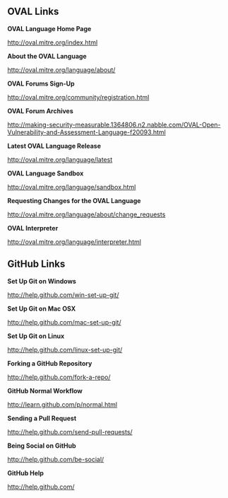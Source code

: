 ## OVAL Links
**OVAL Language Home Page**

http://oval.mitre.org/index.html

**About the OVAL Language**

http://oval.mitre.org/language/about/

**OVAL Forums Sign-Up**

http://oval.mitre.org/community/registration.html

**OVAL Forum Archives**

http://making-security-measurable.1364806.n2.nabble.com/OVAL-Open-Vulnerability-and-Assessment-Language-f20093.html

**Latest OVAL Language Release**

http://oval.mitre.org/language/latest

**OVAL Language Sandbox**

http://oval.mitre.org/language/sandbox.html

**Requesting Changes for the OVAL Language**

http://oval.mitre.org/language/about/change_requests

**OVAL Interpreter**

http://oval.mitre.org/language/interpreter.html

## GitHub Links
**Set Up Git on Windows**

http://help.github.com/win-set-up-git/

**Set Up Git on Mac OSX**

http://help.github.com/mac-set-up-git/

**Set Up Git on Linux**

http://help.github.com/linux-set-up-git/

**Forking a GitHub Repository**

http://help.github.com/fork-a-repo/

**GitHub Normal Workflow**

http://learn.github.com/p/normal.html

**Sending a Pull Request**

http://help.github.com/send-pull-requests/

**Being Social on GitHub**

http://help.github.com/be-social/

**GitHub Help**

http://help.github.com/